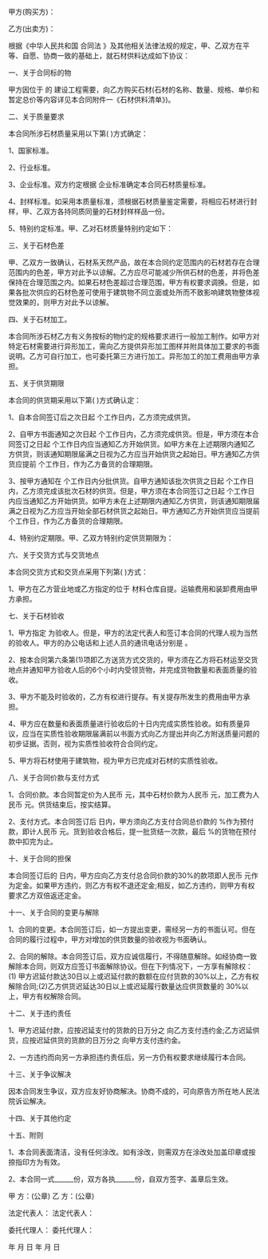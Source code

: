 
 


甲方(购买方)：


乙方(出卖方)：


根据《中华人民共和国
合同法
》及其他相关法律法规的规定，甲、乙双方在平等、自愿、协商一致的基础上，就石材供料达成如下协议：


一、关于合同标的物


甲方因位于 的 建设工程需要，向乙方购买石材(石材的名称、数量、规格、单价和暂定总价等内容详见本合同附件一《石材供料清单》)。


二、关于质量要求


本合同所涉石材质量采用以下第( )方式确定：


1、国家标准。


2、行业标准。


3、企业标准。双方约定根据 企业标准确定本合同石材质量标准。


4、封样标准。如采用本质量标准，须根据石材质量鉴定需要，将相应石材进行封样，甲、乙双方各持同质同量的石材封样样品一份。


5、特别约定标准。甲、乙对石材质量特别约定如下：


三、关于石材色差


甲、乙双方一致确认，石材系天然产品，故在本合同约定范围内的石材若存在合理范围内的色差，甲方对此予以谅解。乙方应尽可能减少所供石材的色差，并将色差保持在合理范围之内。如果石材色差超过合理范围，甲方有权要求调换。但是，如果各批次供应的石材色差可使用于建筑物不同立面或处所而不致影响建筑物整体视觉效果的，则甲方对此予以谅解。


四、关于石材加工。


本合同所涉石材乙方有义务按标的物约定的规格要求进行一般加工制作。如甲方对特定石材需要进行异形加工，需向乙方提供异形加工图样并附具体加工要求的书面说明。乙方可自行加工，也可委托第三方进行加工。异形加工的加工费用由甲方承担。


五、关于供货期限


本合同的供货期采用以下第( )方式确认定：


1、自本合同签订后之次日起 个工作日内，乙方须完成供货。


2、自甲方书面通知之次日起 个工作日内，乙方须完成供货。但是，甲方须在本合同签订之日起 个工作日内应当通知乙方开始供货。如甲方未在上述期限内通知乙方供货，则该通知期限届满之日视为乙方应当开始供货之起始日。甲方通知乙方供货应提前 个工作日，作为乙方备货的合理期限。


3、按甲方通知在 个工作日内分批供货。自甲方通知该批次供货之日起 个工作日内，乙方须完成该批次石材的供货。但是，甲方须在本合同签订之日起 个工作日内应当通知乙方开始供货。如甲方未在上述期限内通知乙方供货，则该通知期限届满之日视为乙方应当开始全部石材供货之起始日。甲方通知乙方开始供货应当提前 个工作日，作为乙方备货的合理期限。


4、特别约定期限。甲、乙双方特别约定供货期限为：


六、关于交货方式与交货地点


本合同交货方式和交货点采用下列第( )方式：


1、甲方在乙方营业地或乙方指定的位于 材料仓库自提。运输费用和装卸费用由甲方承担。


七、关于石材验收


1、甲方指定 为验收人。但是，甲方的法定代表人和签订本合同的代理人视为当然的验收人。甲方的办公电话和上述人员的通讯电话分别是 。


2、按本合同第六条第(1)项即乙方送货方式交货的，甲方须在乙方将石材运至交货地点并通知甲方验收人后的6个小时内受领货物，并完成货物数量和表面质量的验收。


3、甲方不能及时验收的，乙方有权进行提存。有关提存所发生的费用由甲方承担。


4、甲方应在数量和表面质量进行验收后的十日内完成实质性验收。如有质量异议，应当在实质性验收期限届满前以书面方式向乙方提出并向乙方附送质量问题的初步证据。否则，视为实质性验收符合合同约定。


5、甲方将石材使用于建筑物，视为甲方已完成对石材的实质性验收。


八、关于合同价款与支付方式


1、合同价款。本合同暂定价为人民币 元，其中石材价款为人民币 元，加工费为人民币 元。供货结束后，按实结算。


2、支付方式。本合同签订后 日内，甲方须向乙方支付合同总价款的 %作为预付款，即计人民币 元。货到验收合格后，提一批货结一次款，最后 %的货物在预付款中扣完为止。


十、关于合同的担保


本合同签订后的 日内，甲方应向乙方支付总合同价款的30%的款项即人民币 元作为定金。如果甲方违约，则乙方有权不退还定金;相反，如乙方违约，则甲方有权要求乙方双倍返还定金。


十一、关于合同的变更与解除


1、合同的变更。本合同签订后，如一方提出变更，需经另一方的书面认可。但在合同的履行过程中，甲方对增加的供货数量的验收视为书面确认。


2、合同的解除。本合同签订后，双方应诚信履行，不得随意解除。如经协商一致解除本合同，则双方应签订书面解除协议。但在下列情况下，一方享有解除权：(1) 甲方迟延付款达30日以上或迟延付款的数额在应付货款的30%以上，乙方有权解除合同;(2)乙方供货迟延达30日以上或迟延履行数量达应供货数量的 30%以上，甲方有权解除合同。


十二、关于违约责任


1、甲方迟延付款，应按迟延支付的货款的日万分之 向乙方支付违约金;乙方迟延供货，应按迟延供货的货款的日万分之 向甲方支付违约金。


2、一方违约而向另一方承担违约责任后，另一方仍有权要求继续履行本合同。


十三、关于争议解决


因本合同发生争议，双方应友好协商解决。协商不成的，可向原告方所在地人民法院诉讼解决。


十四、关于其他约定


十五、附则


1、本合同表面清洁，没有任何涂改。如有涂改，则需双方在涂改处加盖印章或按捺指印方为有效。


2、本合同一式______份，双方各执______份，自双方签字、盖章后生效。


甲 方：(公章) 乙 方：(公章)


法定代表人： 法定代表人：


委托代理人： 委托代理人：


年 月 日 年 月 日
 


 

 
 
 
 
 
  


  
 

  


  


  
 
 
 
 

